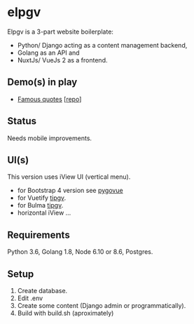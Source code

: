 # elpgv

Elpgv is a 3-part website boilerplate:
 
* Python/ Django acting as a content management backend,
* Golang as an API and
* NuxtJs/ VueJs 2 as a frontend.

## Demo(s) in play

* [Famous quotes](http://quotes.talaikis.com/) [[repo](https://github.com/xenu256/quotes)]

## Status

Needs mobile improvements.

## UI(s)

This version uses iView UI (vertical menu).

* for Bootstrap 4 version see [pygovue](https://github.com/xenu256/pygovue)
* for Vuetify [tipgv](https://github.com/xenu256/tipgv).
* for Bulma [tipgv](https://github.com/xenu256/bulma_pgv).
* horizontal iView ...

## Requirements

Python 3.6, Golang 1.8, Node 6.10 or 8.6, Postgres.

## Setup

1. Create database.
2. Edit .env
3. Create some content (Django admin or programmatically).
3. Build with build.sh (aproximately)
